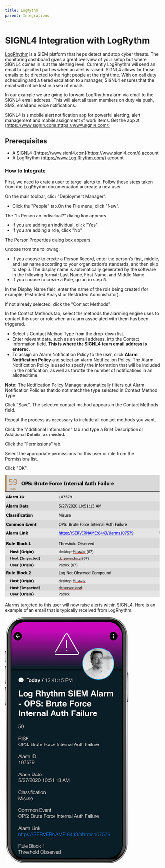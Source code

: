```yaml
---
title: LogRythm
parent: Integrations
---
```


# SIGNL4 Integration with LogRythm

[LogRhythm](https://logrhythm.com/) is a SIEM platform that helps detect and stop cyber threats. The monitoring dashboard gives a great overview of your setup but where SIGNL4 comes in is at the alerting level. Currently LogRhythm will send an email to specified parties when an alert is raised. SIGNL4 allows for those emails to be directed to the right people at the right time. With on-call duty scheduling and a tiered escalation to a manager, SIGNL4 ensures that the email will not be lost in a sea of emails.

In our example we are going to forward LogRhythm alarm via email to the SIGNL4 email address.  This will alert all team members on duty via push, SMS, email and voice notifications.

SIGNL4 is a mobile alert notification app for powerful alerting, alert management and mobile assignment of work items. Get the app at [https://www.signl4.com](https://www.signl4.com/)

## Prerequisites

- A SIGNL4 ([https://www.signl4.com](https://www.signl4.com/)) account
- A LogRhythm ([https://www.Log Rhythm.com/](https://logrhythm.com/)) account

### How to Integrate

First, we need to crate a user to target alerts to. Follow these steps taken from the LogRhythm documentation to create a new user.

On the main toolbar, click "Deployment Manager".

- Click the "People" tab.On the File menu, click "New".

The "Is Person an Individual?" dialog box appears.

- If you are adding an individual, click "Yes".
- If you are adding a role, click "No".

The Person Properties dialog box appears.

Choose from the following:

- If you choose to create a Person Record, enter the person’s first, middle, and last name according to your organization’s standards, and then skip to step 6. The display name is automatically generated by the software in the following format: Last Name, First Name, and Middle Name.
- If you choose to create a Role, go on to step 5.

In the Display Name field, enter the name of the role being created (for example, Restricted Analyst or Restricted Administrator).

If not already selected, click the "Contact Methods".

In the Contact Methods tab, select the methods the alarming engine uses to contact this user or role when an alarm associated with them has been triggered.

- Select a Contact Method Type from the drop-down list.
- Enter relevant data, such as an email address, into the Contact Information field. **This is where the SIGNL4 team email address is entered.**
- To assign an Alarm Notification Policy to the user, click **Alarm Notification Policy** and select an Alarm Notification Policy. The Alarm Notification Policy is used to specify the information that will be included in the notification, as well as throttle the number of notifications in an allotted time.

**Note:** The Notification Policy Manager automatically filters out Alarm Notification Policies that do not match the type selected in Contact Method Type.

Click "Save". The selected contact method appears in the Contact Methods field.

Repeat the process as necessary to include all contact methods you want.

Click the "Additional Information" tab and type a Brief Description or Additional Details, as needed.

Click the "Permissions" tab.

Select the appropriate permissions for this user or role from the Permissions list.

Click "OK".

![LogRhythm Alarm](lr-alarm.png)

Alarms targeted to this user will now raise alerts within SIGNL4. Here is an example of an email that is typically received from LogRhythm.

![LogRhythm SIGNL4 Alert](logrhythm-signl4-alert.png)
